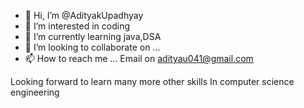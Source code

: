 - 👋 Hi, I’m @AdityakUpadhyay
- 👀 I’m interested in coding 
- 🌱 I’m currently learning java,DSA
- 💞️ I’m looking to collaborate on ...
- 📫 How to reach me ...
Email on adityau041@gmail.com
<!---
AdityakUpadhyay/AdityakUpadhyay is a ✨ special ✨ repository because its `README.md` (this file) appears on your GitHub profile.
You can click the Preview link to take a look at your changes.
--->
Looking forward to learn many more other skills 
In computer science engineering 

